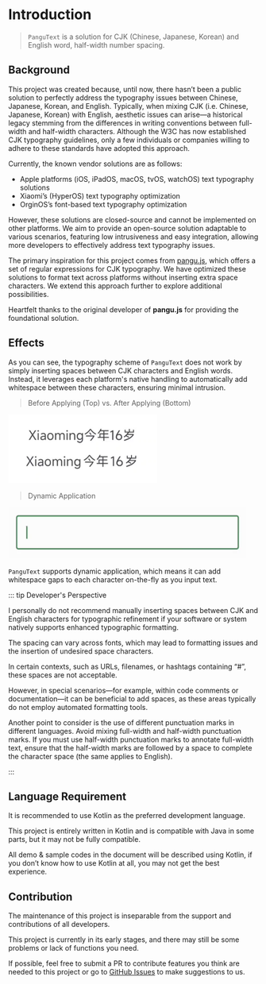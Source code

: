 # Introduction

> `PanguText` is a solution for CJK (Chinese, Japanese, Korean) and English word, half-width number spacing.

## Background

This project was created because, until now, there hasn’t been a public solution to perfectly address the typography issues between Chinese, Japanese, Korean, and English.
Typically, when mixing CJK (i.e. Chinese, Japanese, Korean) with English, aesthetic issues can arise—a historical legacy stemming from the differences in writing conventions between full-width and half-width characters. Although the W3C has now established CJK typography guidelines, only a few individuals or companies willing to adhere to these standards have adopted this approach.

Currently, the known vendor solutions are as follows:

- Apple platforms (iOS, iPadOS, macOS, tvOS, watchOS) text typography solutions
- Xiaomi’s (HyperOS) text typography optimization
- OrginOS’s font-based text typography optimization

However, these solutions are closed-source and cannot be implemented on other platforms.
We aim to provide an open-source solution adaptable to various scenarios, featuring low intrusiveness and easy integration, allowing more developers to effectively address text typography issues.

The primary inspiration for this project comes from [pangu.js](https://github.com/vinta/pangu.js), which offers a set of regular expressions for CJK typography.
We have optimized these solutions to format text across platforms without inserting extra space characters. We extend this approach further to explore additional possibilities.

Heartfelt thanks to the original developer of **pangu.js** for providing the foundational solution.

## Effects

As you can see, the typography scheme of `PanguText` does not work by simply inserting spaces between CJK characters and English words.
Instead, it leverages each platform's native handling to automatically add whitespace between these characters, ensuring minimal intrusion.

> Before Applying (Top) vs. After Applying (Bottom)

<img src="/images/demo_01.png" width="300" />

> Dynamic Application

<img src="/images/demo_02.gif" width="480" />

`PanguText` supports dynamic application, which means it can add whitespace gaps to each character on-the-fly as you input text.

::: tip Developer's Perspective

I personally do not recommend manually inserting spaces between CJK and English characters for typographic refinement if your software or system natively supports enhanced typographic formatting. 

The spacing can vary across fonts, which may lead to formatting issues and the insertion of undesired space characters.

In certain contexts, such as URLs, filenames, or hashtags containing “#”, these spaces are not acceptable.

However, in special scenarios—for example, within code comments or documentation—it can be beneficial to add spaces, as these areas typically do not employ automated formatting tools.

Another point to consider is the use of different punctuation marks in different languages.
Avoid mixing full-width and half-width punctuation marks.
If you must use half-width punctuation marks to annotate full-width text, ensure that the half-width marks are followed by a space to complete the character space (the same applies to English).

:::

## Language Requirement

It is recommended to use Kotlin as the preferred development language.

This project is entirely written in Kotlin and is compatible with Java in some parts, but it may not be fully compatible.

All demo & sample codes in the document will be described using Kotlin, if you don’t know how to use Kotlin at all, you may not get the best experience.

## Contribution

The maintenance of this project is inseparable from the support and contributions of all developers.

This project is currently in its early stages, and there may still be some problems or lack of functions you need.

If possible, feel free to submit a PR to contribute features you think are needed to this project or go to [GitHub Issues](repo://issues)
to make suggestions to us.